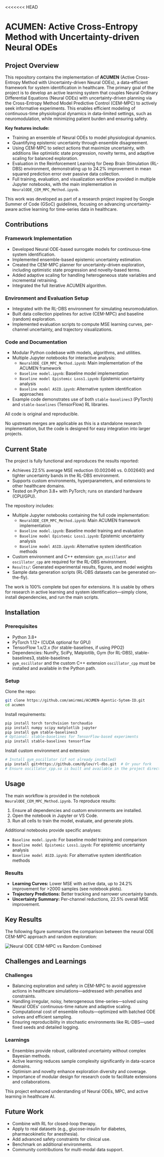 <<<<<<< HEAD
# ACUMEN: Active Cross-Entropy Method with Uncertainty-driven Neural ODEs

## Project Overview
This repository contains the implementation of **ACUMEN** (Active Cross-Entropy Method with Uncertainty-driven Neural ODEs), a data-efficient framework for system identification in healthcare. The primary goal of the project is to develop an active learning system that couples Neural Ordinary Differential Equations (Neural ODEs) with uncertainty-driven planning via the Cross-Entropy Method Model Predictive Control (CEM-MPC) to actively seek informative experiments. This enables efficient modeling of continuous-time physiological dynamics in data-limited settings, such as neuromodulation, while minimizing patient burden and ensuring safety.


**Key features include:**
- Training an ensemble of Neural ODEs to model physiological dynamics.
- Quantifying epistemic uncertainty through ensemble disagreement.
- Using CEM-MPC to select actions that maximize uncertainty, with additions like optimistic state progression, novelty terms, and adaptive scaling for balanced exploration.
- Evaluation in the Reinforcement Learning for Deep Brain Stimulation (RL-DBS) environment, demonstrating up to 24.2% improvement in mean squared prediction error over passive data collection.
- Full training, evaluation, and visualization workflow provided in multiple Jupyter notebooks, with the main implementation in `NeuralODE_CEM_MPC_Method.ipynb`.

This work was developed as part of a research project inspired by Google Summer of Code (GSoC) guidelines, focusing on advancing uncertainty-aware active learning for time-series data in healthcare.

## Contributions
### Framework Implementation
- Developed Neural ODE-based surrogate models for continuous-time system identification.
- Implemented ensemble-based epistemic uncertainty estimation.
- Created the CEM-MPC planner for uncertainty-driven exploration, including optimistic state progression and novelty-based terms.
- Added adaptive scaling for handling heterogeneous state variables and incremental retraining.
- Integrated the full iterative ACUMEN algorithm.

### Environment and Evaluation Setup
- Integrated with the RL-DBS environment for simulating neuromodulation.
- Built data collection pipelines for active (CEM-MPC) and baseline (random) exploration.
- Implemented evaluation scripts to compute MSE learning curves, per-channel uncertainty, and trajectory visualizations.


### Code and Documentation
- Modular Python codebase with models, algorithms, and utilities.
- Multiple Jupyter notebooks for interactive analysis:
  - `NeuralODE_CEM_MPC_Method.ipynb`: Main implementation of the ACUMEN framework
  - `Baseline model.ipynb`: Baseline model implementation
  - `Baseline model Epistemic Loss1.ipynb`: Epistemic uncertainty analysis
  - `Baseline model ASID.ipynb`: Alternative system identification approaches
- Example code demonstrates use of both `stable-baselines3` (PyTorch) and `stable-baselines` (TensorFlow) RL libraries.

All code is original and reproducible.

No upstream merges are applicable as this is a standalone research implementation, but the code is designed for easy integration into larger projects.

## Current State
The project is fully functional and reproduces the results reported:
- Achieves 22.5% average MSE reduction (0.002046 vs. 0.002640) and tighter uncertainty bands in the RL-DBS environment.
- Supports custom environments, hyperparameters, and extensions to other healthcare domains.
- Tested on Python 3.8+ with PyTorch; runs on standard hardware (CPU/GPU).


The repository includes:
- Multiple Jupyter notebooks containing the full code implementation:
  - `NeuralODE_CEM_MPC_Method.ipynb`: Main ACUMEN framework implementation
  - `Baseline model.ipynb`: Baseline model training and evaluation  
  - `Baseline model Epistemic Loss1.ipynb`: Epistemic uncertainty analysis
  - `Baseline model ASID.ipynb`: Alternative system identification methods
- Custom environment and C++ extension: `gym_oscillator` and `oscillator_cpp` are required for the RL-DBS environment.
- `Results/`: Generated experimental results, figures, and model weights
- Sample data generation scripts (RL-DBS datasets can be generated on-the-fly).

The work is 100% complete but open for extensions. It is usable by others for research in active learning and system identification—simply clone, install dependencies, and run the main scripts.

## Installation

### Prerequisites
- Python 3.8+
- PyTorch 1.12+ (CUDA optional for GPU)
- TensorFlow 1.x/2.x (for stable-baselines, if using PPO2)
- Dependencies: NumPy, SciPy, Matplotlib, Gym (for RL-DBS), stable-baselines3, stable-baselines
- `gym_oscillator` and the custom C++ extension `oscillator_cpp` must be installed and available in the Python path.

### Setup
Clone the repo:
```bash
git clone https://github.com/amirmmi/ACUMEN-Agentic-Sytem-ID.git
cd acumen
```

Install requirements:
```bash
pip install torch torchvision torchaudio
pip install numpy scipy matplotlib jupyter
pip install gym stable-baselines3
# Optional: stable-baselines for TensorFlow-based experiments
pip install stable-baselines tensorflow
```

Install custom environment and extension:
```bash
# Install gym_oscillator (if not already installed)
pip install git+https://github.com/dylov/rl-dbs.git  # Or your fork
# Ensure oscillator_cpp.so is built and available in the project directory
```


## Usage

The main workflow is provided in the notebook `NeuralODE_CEM_MPC_Method.ipynb`. To reproduce results:

1. Ensure all dependencies and custom environments are installed.
2. Open the notebook in Jupyter or VS Code.
3. Run all cells to train the model, evaluate, and generate plots.

Additional notebooks provide specific analyses:
- `Baseline model.ipynb`: For baseline model training and comparison
- `Baseline model Epistemic Loss1.ipynb`: For epistemic uncertainty analysis
- `Baseline model ASID.ipynb`: For alternative system identification methods

### Results
- **Learning Curves:** Lower MSE with active data, up to 24.2% improvement for >2000 samples (see notebook plots).
- **Trajectory Predictions:** Better tracking and narrower uncertainty bands.
- **Uncertainty Summary:** Per-channel reductions, 22.5% overall MSE improvement.

## Key Results

The following figure summarizes the comparison between the neural ODE CEM-MPC approach and random exploration:

![Neural ODE CEM-MPC vs Random Combined](neural_ode_cem_mpc_vs_random_combined.png)

## Challenges and Learnings
### Challenges
- Balancing exploration and safety in CEM-MPC to avoid aggressive actions in healthcare simulations—addressed with penalties and constraints.
- Handling irregular, noisy, heterogeneous time-series—solved using Neural ODEs' continuous-time nature and adaptive scaling.
- Computational cost of ensemble rollouts—optimized with batched ODE solves and efficient sampling.
- Ensuring reproducibility in stochastic environments like RL-DBS—used fixed seeds and detailed logging.

### Learnings
- Ensembles provide robust, calibrated uncertainty without complex Bayesian methods.
- Active learning reduces sample complexity significantly in data-scarce domains.
- Optimism and novelty enhance exploration diversity and coverage.
- Importance of modular design for research code to facilitate extensions and collaborations.

This project enhanced understanding of Neural ODEs, MPC, and active learning in healthcare AI.

## Future Work
- Combine with RL for closed-loop therapy.
- Apply to real datasets (e.g., glucose-insulin for diabetes, pharmacokinetic for anesthesia).
- Add advanced safety constraints for clinical use.
- Benchmark on additional environments.
- Community contributions for multi-modal data support.
